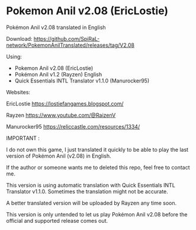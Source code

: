 # Pokemon Anil v2.08 (EricLostie)

Pokémon Anil v2.08 translated in English

Download:
https://github.com/SpiRaL-network/PokemonAnilTranslated/releases/tag/V2.08

Using: 
- Pokemon Anil v2.08 (EricLostie)
- Pokémon Anil v1.2 (Rayzen) English 
- Quick Essentials INTL Translator v1.1.0 (Manurocker95)

Websites:

EricLostie
https://lostiefangames.blogspot.com/

Rayzen
https://www.youtube.com/@RaizenV

Manurocker95
https://reliccastle.com/resources/1334/

IMPORTANT :

I do not own this game, I just translated it quickly to be able to play the last version of Pokémon Anil (v2.08) in English.

If the author or someone wants me to deleted this repo, feel free to contact me. 

This version is using automatic translation with Quick Essentials INTL Translator v1.1.0. Sometimes the translation might not be accurate.

A better translated version will be uploaded by Rayzen any time soon.

This version is only untended to let us play Pokémon Anil v2.08 before the official and supported release comes out.
